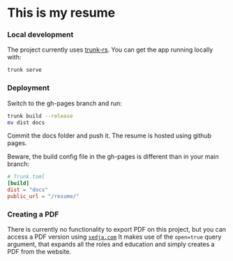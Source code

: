 # This is my resume

### Local development
The project currently uses [trunk-rs](https://trunkrs.dev/). You can get the app running locally with:
```bash
trunk serve
```


### Deployment

Switch to the gh-pages branch and run:
```bash
trunk build --release
mv dist docs
```
Commit the docs folder and push it. The resume is hosted using github pages.

Beware, the build config file in the gh-pages is different than in your main branch:
```toml
# Trunk.toml
[build]
dist = "docs"
public_url = "/resume/"
```

### Creating a PDF

There is currently no functionality to export PDF on this project, but you can access a PDF version using [`sedja.com`](https://www.sejda.com/html-to-pdf?save-link=https://istar-eldritch.github.io/resume/?open=true)
It makes use of the `open=true` query argument, that expands all the roles and education and simply creates a PDF from the website.